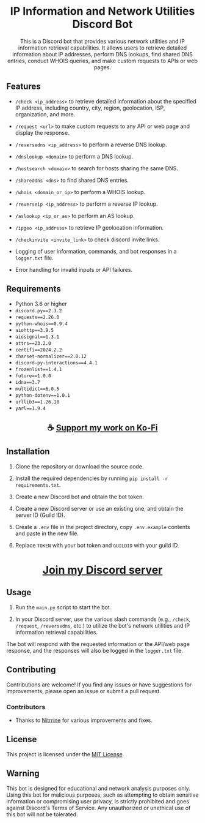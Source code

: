 <div align="center">

# IP Information and Network Utilities Discord Bot

This is a Discord bot that provides various network utilities and IP information retrieval capabilities. It allows users to retrieve detailed information about IP addresses, perform DNS lookups, find shared DNS entries, conduct WHOIS queries, and make custom requests to APIs or web pages.

</div>

## Features

- `/check <ip_address>` to retrieve detailed information about the specified IP address, including country, city, region, geolocation, ISP, organization, and more.

- `/request <url>` to make custom requests to any API or web page and display the response.

- `/reversedns <ip_address>` to perform a reverse DNS lookup.

- `/dnslookup <domain>` to perform a DNS lookup.

- `/hostsearch <domain>` to search for hosts sharing the same DNS.

- `/shareddns <dns>` to find shared DNS entries.

- `/whois <domain_or_ip>` to perform a WHOIS lookup.

- `/reverseip <ip_address>` to perform a reverse IP lookup.

- `/aslookup <ip_or_as>` to perform an AS lookup.

- `/ipgeo <ip_address>` to retrieve IP geolocation information.

- `/checkinvite <invite_link>` to check discord invite links.

- Logging of user information, commands, and bot responses in a `logger.txt` file.

- Error handling for invalid inputs or API failures.

## Requirements

- Python 3.6 or higher
- `discord.py==2.3.2`
- `requests==2.26.0`
- `python-whois==0.9.4`
- `aiohttp==3.9.5`
- `aiosignal==1.3.1`
- `attrs==23.2.0`
- `certifi==2024.2.2`
- `charset-normalizer==2.0.12`
- `discord-py-interactions==4.4.1`
- `frozenlist==1.4.1`
- `future==1.0.0`
- `idna==3.7`
- `multidict==6.0.5`
- `python-dotenv==1.0.1`
- `urllib3==1.26.18`
- `yarl==1.9.4`

<div align="center">

## ☕ [Support my work on Ko-Fi](https://ko-fi.com/thatsinewave)

</div>

## Installation

1. Clone the repository or download the source code.

2. Install the required dependencies by running `pip install -r requirements.txt`.

3. Create a new Discord bot and obtain the bot token.

4. Create a new Discord server or use an existing one, and obtain the server ID (Guild ID).

5. Create a `.env` file in the project directory, copy `.env.example` contents and paste in the new file.

6. Replace `TOKEN` with your bot token and `GUILDID` with your guild ID.

<div align="center">

# [Join my Discord server](https://discord.gg/2nHHHBWNDw)

</div>

## Usage

1. Run the `main.py` script to start the bot.

2. In your Discord server, use the various slash commands (e.g., `/check`, `/request`, `/reversedns`, etc.) to utilize the bot's network utilities and IP information retrieval capabilities.

The bot will respond with the requested information or the API/web page response, and the responses will also be logged in the `logger.txt` file.

## Contributing

Contributions are welcome! If you find any issues or have suggestions for improvements, please open an issue or submit a pull request.

### Contributors

- Thanks to [Nitrrine](https://github.com/Nitrrine) for various improvements and fixes.

## License

This project is licensed under the [MIT License](LICENSE).

## Warning

This bot is designed for educational and network analysis purposes only. Using this bot for malicious purposes, such as attempting to obtain sensitive information or compromising user privacy, is strictly prohibited and goes against Discord's Terms of Service. Any unauthorized or unethical use of this bot will not be tolerated.
